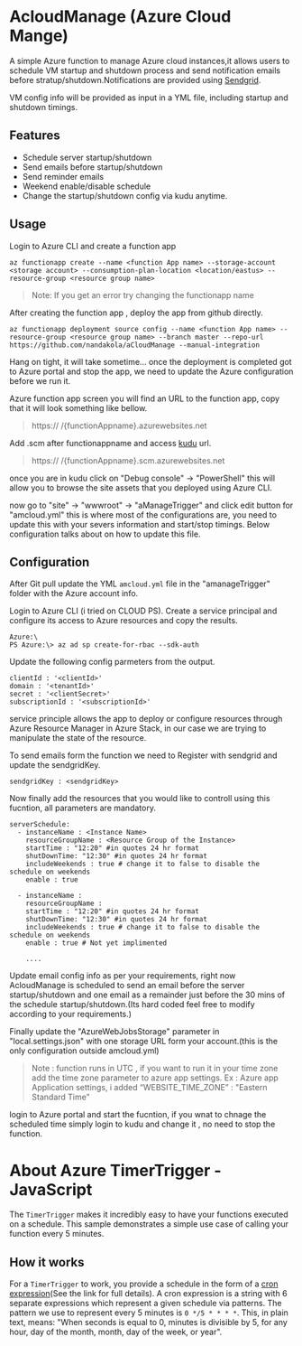 # AcloudManage (Azure Cloud Mange)

A simple Azure function to manage Azure cloud instances,it allows users to schedule VM startup and shutdown process and send notification emails before stratup/shutdown.Notifications are provided using [Sendgrid](https://sendgrid.com/docs).

VM config info will be provided as input in a YML file, including startup and shutdown timings.

## Features

- Schedule server startup/shutdown
- Send emails before startup/shutdown
- Send reminder emails
- Weekend enable/disable schedule
- Change the startup/shutdown config via kudu anytime.

## Usage

Login to Azure CLI and create a function app

```
az functionapp create --name <function App name> --storage-account <storage account> --consumption-plan-location <location/eastus> --resource-group <resource group name>
```
> Note: If you get an error try changing the functionapp name

After creating the function app , deploy the app from github directly.

```
az functionapp deployment source config --name <function App name> --resource-group <resource group name> --branch master --repo-url https://github.com/nandakola/aCloudManage --manual-integration
```
Hang on tight, it will take sometime... once the deployment is completed got to Azure portal and stop the app, we need to update the Azure configuration before we run it.

Azure function app screen you will find an URL to the function app, copy that it will look something like bellow.

>https:// /{functionAppname}.azurewebsites.net

Add .scm after functionappname and access [kudu](https://github.com/projectkudu/kudu) url.

>https:// /{functionAppname}.scm.azurewebsites.net

once you are in kudu click on "Debug console" -> "PowerShell" this will allow you to browse the site assets that you deployed using Azure CLI.

now go to "site" -> "wwwroot" -> "aManageTrigger"  and click edit button for  "amcloud.yml" this is where most of the configurations are, you need to update this with your severs information and start/stop timings. Below configuration talks about on how to update this file.


## Configuration

After Git pull update the YML `amcloud.yml` file in the "amanageTrigger" folder with the Azure account info.

Login to Azure CLI (i tried on CLOUD PS).
Create a service principal and configure its access to Azure resources and copy the results.

```
Azure:\
PS Azure:\> az ad sp create-for-rbac --sdk-auth
```
Update the following config parmeters from the output.

```
clientId : '<clientId>'
domain : '<tenantId>'
secret : '<clientSecret>'
subscriptionId : '<subscriptionId>'
```
service principle allows the app to  deploy or configure resources through Azure Resource Manager in Azure Stack, in our case we are trying to manipulate the state of the resource.

To send emails form the function we need to Register with sendgrid and update the sendgridKey.
```
sendgridKey : <sendgridKey>
```

Now finally add the resources that you would like to controll using this fucntion, all parameters are mandatory.

```
serverSchedule:
  - instanceName : <Instance Name>
    resourceGroupName : <Resource Group of the Instance>
    startTime : "12:20" #in quotes 24 hr format
    shutDownTime: "12:30" #in quotes 24 hr format
    includeWeekends : true # change it to false to disable the schedule on weekends
    enable : true
  
  - instanceName : 
    resourceGroupName : 
    startTime : "12:20" #in quotes 24 hr format
    shutDownTime: "12:30" #in quotes 24 hr format
    includeWeekends : true # change it to false to disable the schedule on weekends
    enable : true # Not yet implimented

    ....
```
Update email config info as per your requirements, right now AcloudManage is scheduled to send an email before the server startup/shutdown and one email as a remainder just before the 30 mins of the schedule startup/shutdown.(Its hard coded feel free to modify according to your requirements.)

Finally update the "AzureWebJobsStorage" parameter in "local.settings.json" with one storage URL form your account.(this is the only configuration outside amcloud.yml)

>Note : function runs in UTC , if you want to run it in your time zone add the time zone parameter to azure app settings. Ex : Azure app Application settings, i added “WEBSITE_TIME_ZONE” : "Eastern Standard Time"

login to Azure portal and start the fucntion, if you wnat to chnage the scheduled time simply login to kudu and change it , no need to stop the function.

# About Azure TimerTrigger - JavaScript

The `TimerTrigger` makes it incredibly easy to have your functions executed on a schedule. This sample demonstrates a simple use case of calling your function every 5 minutes.

## How it works

For a `TimerTrigger` to work, you provide a schedule in the form of a [cron expression](https://en.wikipedia.org/wiki/Cron#CRON_expression)(See the link for full details). A cron expression is a string with 6 separate expressions which represent a given schedule via patterns. The pattern we use to represent every 5 minutes is `0 */5 * * * *`. This, in plain text, means: "When seconds is equal to 0, minutes is divisible by 5, for any hour, day of the month, month, day of the week, or year".

